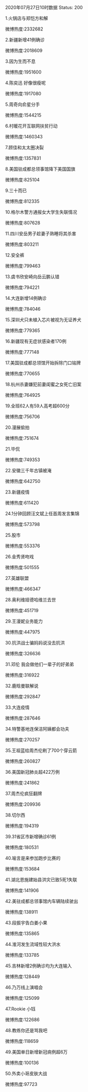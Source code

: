 2020年07月27日10时数据
Status: 200

1.火锅店与郑恺方和解

微博热度:2332682

2.新疆新增41例确诊

微博热度:2018609

3.因为生而不息

微博热度:1951600

4.陈奕迅 好像很瘦呢

微博热度:1917080

5.周奇向俞星分手

微博热度:1544215

6.村暖花开互联网扶贫行动

微博热度:1460343

7.顾佳和太太圈决裂

微博热度:1357831

8.美国驻成都总领事馆降下美国国旗

微博热度:825104

9.三十而已

微博热度:812335

10.格尔木警方通报女大学生失联情况

微博热度:807628

11.四川安岳男子趁妻子熟睡将其杀害

微博热度:803211

12.安全裤

微博热度:799463

13.虞书欣安崎向岳云鹏认错

微博热度:794221

14.大连新增14例确诊

微博热度:784046

15.深圳犬只未植入芯片被视为无证养犬

微博热度:779365

16.新疆现有无症状感染者170例

微博热度:777148

17.美国驻成都总领馆开始拆除门口铭牌

微博热度:770655

18.杭州杀妻嫌犯前妻闺蜜之女死亡旧案

微博热度:764925

19.全班62人有59人高考超600分

微博热度:756706

20.漫展偷拍

微博热度:751674

21.毕侃

微博热度:749353

22.安徽三千年古镇被淹

微博热度:642750

23.新疆疫情

微博热度:611420

24.1分钟回顾汪文斌上任首周发言集锦

微博热度:573798

25.股市

微博热度:553376

26.金秀贤吻戏

微博热度:501555

27.英雄联盟

微博热度:466347

28.奥利维娅德哈维兰去世

微博热度:451719

29.王漫妮业务能力

微博热度:447975

30.抗洪战士骗妈妈说没去抗洪

微博热度:326636

31.邓伦 我会做他们一辈子的好弟弟

微博热度:316922

32.鹿晗曼联解说

微博热度:292847

33.大连疫情

微博热度:287646

34.特警基地连保洁阿姨都会功夫

微博热度:270257

35.王祖蓝给周杰伦刷了700个穿云箭

微博热度:260827

36.美国新冠肺炎超422万例

微博热度:241862

37.周杰伦疯狂翻牌

微博热度:209936

38.切尔西

微博热度:194319

39.31省区市新增确诊61例

微博热度:180531

40.喻言是来参加跑步比赛的

微博热度:153684

41.湖北恩施建始县洪灾已致5死1失联

微博热度:141906

42.美驻成都总领事馆内车辆陆续驶出

微博热度:138911

43.段振宇告白姜小果

微博热度:135865

44.淮河发生流域性较大洪水

微博热度:133785

45.吉林新增2例确诊均为大连输入

微博热度:128449

46.乃万线上演唱会

微博热度:125099

47.Rookie 小钰

微博热度:122686

48.教练你还是骂我吧

微博热度:118659

49.美国单日新增新冠病例超6万

微博热度:100136

50.外卖小哥皮肤大战

微博热度:97723

